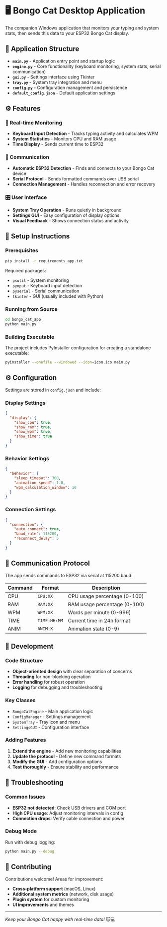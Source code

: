 # 🖥️ Bongo Cat Desktop Application

The companion Windows application that monitors your typing and system stats, then sends this data to your ESP32 Bongo Cat display.

## 📁 Application Structure

- **`main.py`** - Application entry point and startup logic
- **`engine.py`** - Core functionality (keyboard monitoring, system stats, serial communication)
- **`gui.py`** - Settings interface using Tkinter
- **`tray.py`** - System tray integration and menu
- **`config.py`** - Configuration management and persistence
- **`default_config.json`** - Default application settings

## ⚙️ Features

### 🎯 Real-time Monitoring
- **Keyboard Input Detection** - Tracks typing activity and calculates WPM
- **System Statistics** - Monitors CPU and RAM usage
- **Time Display** - Sends current time to ESP32

### 🔗 Communication
- **Automatic ESP32 Detection** - Finds and connects to your Bongo Cat device
- **Serial Protocol** - Sends formatted commands over USB serial
- **Connection Management** - Handles reconnection and error recovery

### 🎛️ User Interface
- **System Tray Operation** - Runs quietly in background
- **Settings GUI** - Easy configuration of display options
- **Visual Feedback** - Shows connection status and activity

## 🚀 Setup Instructions

### Prerequisites
```bash
pip install -r requirements_app.txt
```

Required packages:
- `psutil` - System monitoring
- `pynput` - Keyboard input detection  
- `pyserial` - Serial communication
- `tkinter` - GUI (usually included with Python)

### Running from Source
```bash
cd bongo_cat_app
python main.py
```

### Building Executable
The project includes PyInstaller configuration for creating a standalone executable:
```bash
pyinstaller --onefile --windowed --icon=icon.ico main.py
```

## ⚙️ Configuration

Settings are stored in `config.json` and include:

### Display Settings
```json
{
  "display": {
    "show_cpu": true,
    "show_ram": true, 
    "show_wpm": true,
    "show_time": true
  }
}
```

### Behavior Settings
```json
{
  "behavior": {
    "sleep_timeout": 300,
    "animation_speed": 1.0,
    "wpm_calculation_window": 10
  }
}
```

### Connection Settings
```json
{
  "connection": {
    "auto_connect": true,
    "baud_rate": 115200,
    "reconnect_delay": 5
  }
}
```

## 📡 Communication Protocol

The app sends commands to ESP32 via serial at 115200 baud:

| Command | Format | Description |
|---------|--------|-------------|
| CPU | `CPU:XX` | CPU usage percentage (0-100) |
| RAM | `RAM:XX` | RAM usage percentage (0-100) |
| WPM | `WPM:XX` | Words per minute (0-999) |
| TIME | `TIME:HH:MM` | Current time in 24h format |
| ANIM | `ANIM:X` | Animation state (0-9) |

## 🔧 Development

### Code Structure
- **Object-oriented design** with clear separation of concerns
- **Threading** for non-blocking operation
- **Error handling** for robust operation
- **Logging** for debugging and troubleshooting

### Key Classes
- `BongoCatEngine` - Main application logic
- `ConfigManager` - Settings management
- `SystemTray` - Tray icon and menu
- `SettingsGUI` - Configuration interface

### Adding Features
1. **Extend the engine** - Add new monitoring capabilities
2. **Update the protocol** - Define new command formats
3. **Modify the GUI** - Add configuration options
4. **Test thoroughly** - Ensure stability and performance

## 🐛 Troubleshooting

### Common Issues
- **ESP32 not detected**: Check USB drivers and COM port
- **High CPU usage**: Adjust monitoring intervals in config
- **Connection drops**: Verify cable connection and power

### Debug Mode
Run with debug logging:
```bash
python main.py --debug
```

## 🤝 Contributing

Contributions welcome! Areas for improvement:
- **Cross-platform support** (macOS, Linux)
- **Additional system metrics** (network, disk usage)
- **Plugin system** for custom monitoring
- **UI improvements** and themes

---

*Keep your Bongo Cat happy with real-time data!* 🐱💻 